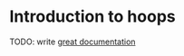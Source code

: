 # Introduction to hoops

TODO: write [great documentation](http://jacobian.org/writing/great-documentation/what-to-write/)
